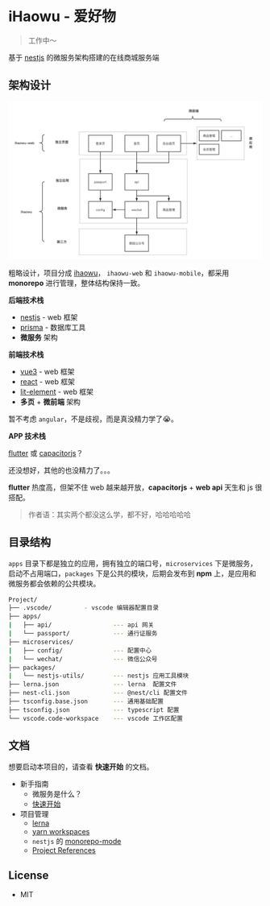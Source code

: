 # iHaowu - 爱好物

> 工作中～

基于 [nestjs] 的微服务架构搭建的在线商城服务端


## 架构设计

![架构设计](./docs/images/1.png)

粗略设计，项目分成 [ihaowu](https://github.com/ihaowu/ihaowu)， `ihaowu-web` 和  `ihaowu-mobile`，都采用 **monorepo** 进行管理，整体结构保持一致。

**后端技术栈**

- [nestjs] - web 框架
- [prisma](http://prisma.io/) - 数据库工具
- **微服务** 架构


**前端技术栈**

- [vue3](https://v3.vuejs.org/) - web 框架
- [react](https://zh-hans.reactjs.org/) - web 框架
- [lit-element](https://lit-element.polymer-project.org/) - web 框架
- **多页** + **微前端** 架构

暂不考虑 `angular`，不是歧视，而是真没精力学了😭。

**APP 技术栈**

[flutter](https://flutter.dev/) 或 [capacitorjs](https://capacitorjs.com/)？

还没想好，其他的也没精力了。。。

**flutter** 热度高，但架不住 web 越来越开放，**capacitorjs** + **web api** 天生和 js 很搭配。

> 作者语：其实两个都没这么学，都不好，哈哈哈哈哈

## 目录结构

`apps` 目录下都是独立的应用，拥有独立的端口号，`microservices` 下是微服务，启动不占用端口，`packages` 下是公共的模块，后期会发布到 **npm** 上，是应用和微服务都会依赖的公共模块。

```bash
Project/
├── .vscode/         - vscode 编辑器配置目录
├── apps/
|   ├── api/                 --- api 网关
|   └── passport/            --- 通行证服务
├── microservices/
|   ├── config/              --- 配置中心
|   └── wechat/              --- 微信公众号
├── packages/
|   └── nestjs-utils/        --- nestjs 应用工具模块
├── lerna.json               --- lerna  配置文件
├── nest-cli.json            --- @nest/cli 配置文件
├── tsconfig.base.json       --- 通用基础配置
├── tsconfig.json            --- typescript 配置
└── vscode.code-workspace    --- vscode 工作区配置
```

## 文档

想要启动本项目的，请查看 **快速开始** 的文档。

- 新手指南
  - 微服务是什么？
  - [快速开始](./docs/intro/quickstart.md)
- 项目管理
  - [lerna][lerna]
  - [yarn workspaces][yarn workspaces]
  - `nestjs` 的 [monorepo-mode][monorepo-mode]
  - [Project References][Project References]


## License

- MIT

[lerna]: https://lerna.js.org/
[nestjs]: https://nestjs.com/
[yarn workspaces]: https://classic.yarnpkg.com/en/docs/workspaces/
[Project References]:https://www.typescriptlang.org/docs/handbook/project-references.html
[monorepo-mode]: https://docs.nestjs.com/cli/monorepo#monorepo-mode
